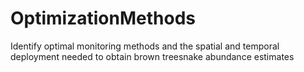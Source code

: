 # OptimizationMethods
Identify optimal monitoring methods and the spatial and temporal deployment needed to obtain brown treesnake abundance estimates
